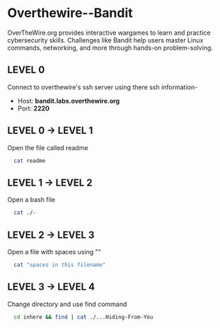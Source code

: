 # Overthewire--Bandit
OverTheWire.org provides interactive wargames to learn and practice cybersecurity skills. Challenges like Bandit help users master Linux commands, networking, and more through hands-on problem-solving.


## LEVEL 0

Connect to overthewire's ssh server using there ssh information-
- Host: **bandit.labs.overthewire.org**
- Port: **2220**

## LEVEL 0 -> LEVEL 1

Open the file called readme

```bash
  cat readme
```

## LEVEL 1 -> LEVEL 2

Open a bash file

```bash
  cat ./-
```

## LEVEL 2 -> LEVEL 3

Open a file with spaces using ""

```bash
  cat "spaces in this filename"
```

## LEVEL 3 -> LEVEL 4

Change directory and use find command

```bash
  cd inhere && find | cat ./...Hiding-From-You
```
